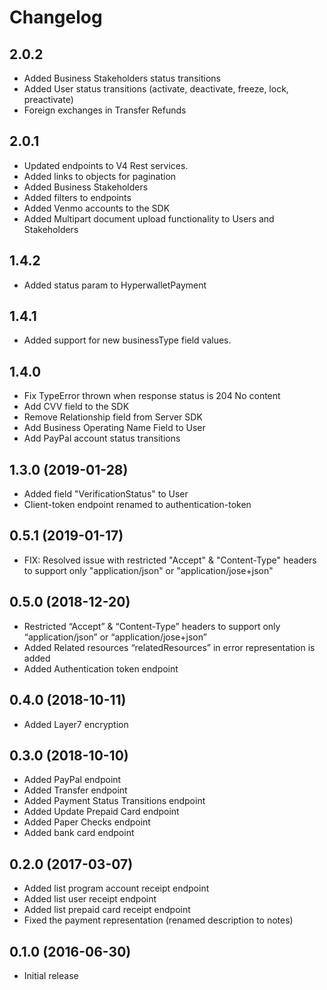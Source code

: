 Changelog
=========
2.0.2
-----------------
- Added Business Stakeholders status transitions
- Added User status transitions (activate, deactivate, freeze, lock, preactivate)
- Foreign exchanges in Transfer Refunds

2.0.1
-----------------
- Updated endpoints to V4 Rest services.
- Added links to objects for pagination
- Added Business Stakeholders 
- Added filters to endpoints
- Added Venmo accounts to the SDK
- Added Multipart document upload functionality to Users and Stakeholders

1.4.2
------------------
- Added status param to HyperwalletPayment

1.4.1
-------------------
- Added support for new businessType field values. 

1.4.0
-------------------
- Fix TypeError thrown when response status is 204 No content
- Add CVV field to the SDK
- Remove Relationship field from Server SDK
- Add Business Operating Name Field to User
- Add PayPal account status transitions

1.3.0 (2019-01-28)
-------------------
- Added field "VerificationStatus" to User
- Client-token endpoint renamed to authentication-token

0.5.1 (2019-01-17)
-------------------
- FIX: Resolved issue with restricted "Accept" & "Content-Type" headers to support only "application/json" or "application/jose+json"

0.5.0 (2018-12-20)
-------------------

- Restricted “Accept” & “Content-Type” headers to support only “application/json” or “application/jose+json”
- Added Related resources “relatedResources” in error representation is added
- Added Authentication token endpoint

0.4.0 (2018-10-11)
-------------------

- Added Layer7 encryption

0.3.0 (2018-10-10)
-------------------

- Added PayPal endpoint
- Added Transfer endpoint
- Added Payment Status Transitions endpoint
- Added Update Prepaid Card endpoint
- Added Paper Checks endpoint
- Added bank card endpoint

0.2.0 (2017-03-07)
------------------

- Added list program account receipt endpoint
- Added list user receipt endpoint
- Added list prepaid card receipt endpoint
- Fixed the payment representation (renamed description to notes)

0.1.0 (2016-06-30)
------------------

- Initial release
